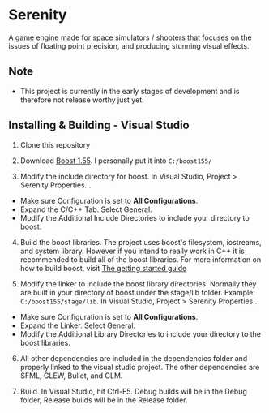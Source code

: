# Serenity
A game engine made for space simulators / shooters that focuses on the issues of floating point precision, and producing stunning visual effects.

Note
----
* This project is currently in the early stages of development and is therefore not release worthy just yet.

Installing & Building - Visual Studio
-------------------------------------

1. Clone this repository

2. Download [Boost 1.55](http://www.boost.org/users/history/version_1_55_0.html). I personally put it into `C:/boost155/`

3. Modify the include directory for boost. In Visual Studio, Project > Serenity Properties...
  - Make sure Configuration is set to **All Configurations**.
  - Expand the C/C++ Tab. Select General.
  - Modify the Additional Include Directories to include your directory to boost.

4. Build the boost libraries. The project uses boost's filesystem, iostreams, and system library. However if you intend to really work in C++ it is recommended to build all of the boost libraries. For more information on how to build boost, visit [The getting started guide](http://www.boost.org/doc/libs/1_55_0/more/getting_started/windows.html)

5. Modify the linker to include the boost library directories. Normally they are built in your directory of boost under the stage/lib folder. Example: `C:/boost155/stage/lib`. In Visual Studio, Project > Serenity Properties...
  - Make sure Configuration is set to **All Configurations**.
  - Expand the Linker. Select General.
  - Modify the Additional Library Directories to include your directory to the boost libraries.

6. All other dependencies are included in the dependencies folder and properly linked to the visual studio project. The other dependencies are SFML, GLEW, Bullet, and GLM.

7. Build. In Visual Studio, hit Ctrl-F5. Debug builds will be in the Debug folder, Release builds will be in the Release folder.
